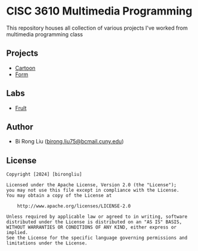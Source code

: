# CISC 3610 Multimedia Programming

This repository houses all collection of various projects I've worked from multimedia programming class 

## Projects
 - [Cartoon](projects/cartoon/index.html)
 - [Form](projects/forms/index.html)

## Labs
 - [Frult](labs/fruit/index.html)

## Author
- Bi Rong Liu (birong.liu75@bcmail.cuny.edu)

## License

    Copyright [2024] [birongliu]

    Licensed under the Apache License, Version 2.0 (the "License");
    you may not use this file except in compliance with the License.
    You may obtain a copy of the License at

        http://www.apache.org/licenses/LICENSE-2.0

    Unless required by applicable law or agreed to in writing, software
    distributed under the License is distributed on an "AS IS" BASIS,
    WITHOUT WARRANTIES OR CONDITIONS OF ANY KIND, either express or implied.
    See the License for the specific language governing permissions and
    limitations under the License.
